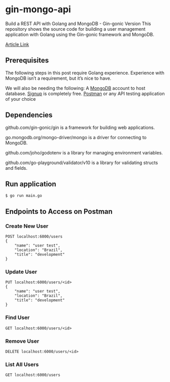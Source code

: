 # gin-mongo-api

Build a REST API with Golang and MongoDB - Gin-gonic Version
This repository shows the source code for building a user management application with Golang using the Gin-gonic framework and MongoDB.

[Article Link](https://dev.to/hackmamba/build-a-rest-api-with-golang-and-mongodb-gin-gonic-version-269m)


## Prerequisites
The following steps in this post require Golang experience. Experience with MongoDB isn’t a requirement, but it’s nice to have.

We will also be needing the following:
A [MongoDB](https://www.mongodb.com/) account to host database. [Signup](https://www.mongodb.com/cloud/atlas/register) is completely free.
[Postman](https://www.postman.com/downloads/) or any API testing application of your choice

## Dependencies
github.com/gin-gonic/gin is a framework for building web applications.

go.mongodb.org/mongo-driver/mongo is a driver for connecting to MongoDB.

github.com/joho/godotenv is a library for managing environment variables.

github.com/go-playground/validator/v10 is a library for validating structs and fields.

## Run application
```
$ go run main.go
```

## Endpoints to Access on Postman

### Create New User
```
POST localhost:6000/users
{
    "name": "user test",
    "location": "Brazil",
    "title": "development"
}
```

### Update User
```
PUT localhost:6000/users/<id>
{
    "name": "user test",
    "location": "Brazil",
    "title": "development"
}
```

### Find User
```
GET localhost:6000/users/<id>
```

### Remove User
```
DELETE localhost:6000/users/<id>
```

### List All Users
```
GET localhost:6000/users
```